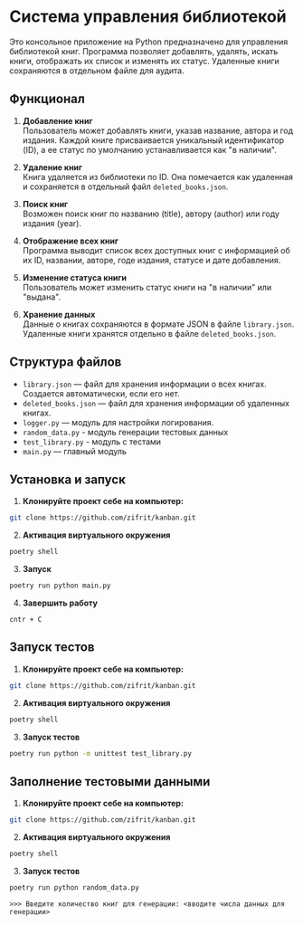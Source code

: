 # Система управления библиотекой

Это консольное приложение на Python предназначено для управления библиотекой книг. Программа позволяет добавлять, удалять, искать книги, отображать их список и изменять их статус. Удаленные книги сохраняются в отдельном файле для аудита.

## Функционал

1. **Добавление книг**  
   Пользователь может добавлять книги, указав название, автора и год издания. Каждой книге присваивается уникальный идентификатор (ID), а ее статус по умолчанию устанавливается как "в наличии".

2. **Удаление книг**  
   Книга удаляется из библиотеки по ID. Она помечается как удаленная и сохраняется в отдельный файл `deleted_books.json`.

3. **Поиск книг**  
   Возможен поиск книг по названию (title), автору (author) или году издания (year).

4. **Отображение всех книг**  
   Программа выводит список всех доступных книг с информацией об их ID, названии, авторе, годе издания, статусе и дате добавления.

5. **Изменение статуса книги**  
   Пользователь может изменить статус книги на "в наличии" или "выдана".

6. **Хранение данных**  
   Данные о книгах сохраняются в формате JSON в файле `library.json`. Удаленные книги хранятся отдельно в файле `deleted_books.json`.


## Структура файлов
- `library.json` — файл для хранения информации о всех книгах. Создается автоматически, если его нет.
- `deleted_books.json` — файл для хранения информации об удаленных книгах.
- `logger.py` — модуль для настройки логирования.
- `random_data.py` - модуль генерации тестовых данных
- `test_library.py` - модуль с тестами
- `main.py` — главный модуль

## Установка и запуск

1. **Клонируйте проект себе на компьютер:**  
```bash
git clone https://github.com/zifrit/kanban.git
```
2. **Активация виртуального окружения**
```bash
poetry shell
```
3. **Запуск**
```bash
poetry run python main.py
```
4. **Завершить работу**
```text
cntr + C
```

## Запуск тестов

1. **Клонируйте проект себе на компьютер:**  
```bash
git clone https://github.com/zifrit/kanban.git
```
2. **Активация виртуального окружения**
```bash
poetry shell
```
3. **Запуск тестов**
```bash
poetry run python -m unittest test_library.py
```

## Заполнение тестовыми данными

1. **Клонируйте проект себе на компьютер:**  
```bash
git clone https://github.com/zifrit/kanban.git
```
2. **Активация виртуального окружения**
```bash
poetry shell
```
3. **Запуск тестов**
```bash
poetry run python random_data.py
```
```text
>>> Введите количество книг для генерации: <вводите числа данных для генерации>
```